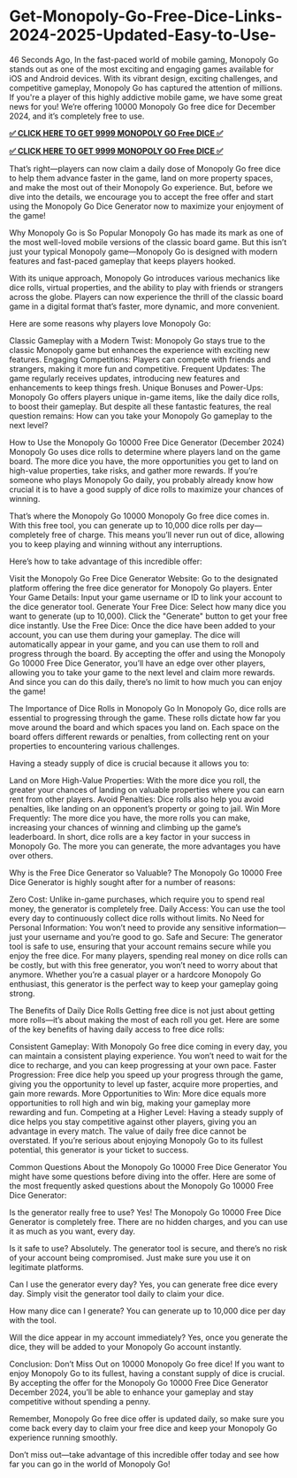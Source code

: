 # Get-Monopoly-Go-Free-Dice-Links-2024-2025-Updated-Easy-to-Use-
46 Seconds Ago, In the fast-paced world of mobile gaming, Monopoly Go stands out as one of the most exciting and engaging games available for iOS and Android devices. With its vibrant design, exciting challenges, and competitive gameplay, Monopoly Go has captured the attention of millions. If you're a player of this highly addictive mobile game, we have some great news for you! We’re offering 10000 Monopoly Go free dice for December 2024, and it’s completely free to use.

**[✅ CLICK HERE TO GET 9999 MONOPOLY GO Free DICE ✅](https://givxo.com/monopoly-go-dice-generator/)**

**[✅ CLICK HERE TO GET 9999 MONOPOLY GO Free DICE ✅](https://givxo.com/monopoly-go-dice-generator/)**

That’s right—players can now claim a daily dose of Monopoly Go free dice to help them advance faster in the game, land on more property spaces, and make the most out of their Monopoly Go experience. But, before we dive into the details, we encourage you to accept the free offer and start using the Monopoly Go Dice Generator now to maximize your enjoyment of the game!

Why Monopoly Go is So Popular Monopoly Go has made its mark as one of the most well-loved mobile versions of the classic board game. But this isn’t just your typical Monopoly game—Monopoly Go is designed with modern features and fast-paced gameplay that keeps players hooked.

With its unique approach, Monopoly Go introduces various mechanics like dice rolls, virtual properties, and the ability to play with friends or strangers across the globe. Players can now experience the thrill of the classic board game in a digital format that’s faster, more dynamic, and more convenient.

Here are some reasons why players love Monopoly Go:

Classic Gameplay with a Modern Twist: Monopoly Go stays true to the classic Monopoly game but enhances the experience with exciting new features. Engaging Competitions: Players can compete with friends and strangers, making it more fun and competitive. Frequent Updates: The game regularly receives updates, introducing new features and enhancements to keep things fresh. Unique Bonuses and Power-Ups: Monopoly Go offers players unique in-game items, like the daily dice rolls, to boost their gameplay. But despite all these fantastic features, the real question remains: How can you take your Monopoly Go gameplay to the next level?

How to Use the Monopoly Go 10000 Free Dice Generator (December 2024) Monopoly Go uses dice rolls to determine where players land on the game board. The more dice you have, the more opportunities you get to land on high-value properties, take risks, and gather more rewards. If you’re someone who plays Monopoly Go daily, you probably already know how crucial it is to have a good supply of dice rolls to maximize your chances of winning.

That’s where the Monopoly Go 10000 Monopoly Go free dice comes in. With this free tool, you can generate up to 10,000 dice rolls per day—completely free of charge. This means you’ll never run out of dice, allowing you to keep playing and winning without any interruptions.

Here’s how to take advantage of this incredible offer:

Visit the Monopoly Go Free Dice Generator Website: Go to the designated platform offering the free dice generator for Monopoly Go players. Enter Your Game Details: Input your game username or ID to link your account to the dice generator tool. Generate Your Free Dice: Select how many dice you want to generate (up to 10,000). Click the "Generate" button to get your free dice instantly. Use the Free Dice: Once the dice have been added to your account, you can use them during your gameplay. The dice will automatically appear in your game, and you can use them to roll and progress through the board. By accepting the offer and using the Monopoly Go 10000 Free Dice Generator, you’ll have an edge over other players, allowing you to take your game to the next level and claim more rewards. And since you can do this daily, there’s no limit to how much you can enjoy the game!

The Importance of Dice Rolls in Monopoly Go In Monopoly Go, dice rolls are essential to progressing through the game. These rolls dictate how far you move around the board and which spaces you land on. Each space on the board offers different rewards or penalties, from collecting rent on your properties to encountering various challenges.

Having a steady supply of dice is crucial because it allows you to:

Land on More High-Value Properties: With the more dice you roll, the greater your chances of landing on valuable properties where you can earn rent from other players. Avoid Penalties: Dice rolls also help you avoid penalties, like landing on an opponent’s property or going to jail. Win More Frequently: The more dice you have, the more rolls you can make, increasing your chances of winning and climbing up the game’s leaderboard. In short, dice rolls are a key factor in your success in Monopoly Go. The more you can generate, the more advantages you have over others.

Why is the Free Dice Generator so Valuable? The Monopoly Go 10000 Free Dice Generator is highly sought after for a number of reasons:

Zero Cost: Unlike in-game purchases, which require you to spend real money, the generator is completely free. Daily Access: You can use the tool every day to continuously collect dice rolls without limits. No Need for Personal Information: You won’t need to provide any sensitive information—just your username and you’re good to go. Safe and Secure: The generator tool is safe to use, ensuring that your account remains secure while you enjoy the free dice. For many players, spending real money on dice rolls can be costly, but with this free generator, you won’t need to worry about that anymore. Whether you’re a casual player or a hardcore Monopoly Go enthusiast, this generator is the perfect way to keep your gameplay going strong.

The Benefits of Daily Dice Rolls Getting free dice is not just about getting more rolls—it’s about making the most of each roll you get. Here are some of the key benefits of having daily access to free dice rolls:

Consistent Gameplay: With Monopoly Go free dice coming in every day, you can maintain a consistent playing experience. You won’t need to wait for the dice to recharge, and you can keep progressing at your own pace. Faster Progression: Free dice help you speed up your progress through the game, giving you the opportunity to level up faster, acquire more properties, and gain more rewards. More Opportunities to Win: More dice equals more opportunities to roll high and win big, making your gameplay more rewarding and fun. Competing at a Higher Level: Having a steady supply of dice helps you stay competitive against other players, giving you an advantage in every match. The value of daily free dice cannot be overstated. If you’re serious about enjoying Monopoly Go to its fullest potential, this generator is your ticket to success.

Common Questions About the Monopoly Go 10000 Free Dice Generator You might have some questions before diving into the offer. Here are some of the most frequently asked questions about the Monopoly Go 10000 Free Dice Generator:

Is the generator really free to use? Yes! The Monopoly Go 10000 Free Dice Generator is completely free. There are no hidden charges, and you can use it as much as you want, every day.

Is it safe to use? Absolutely. The generator tool is secure, and there’s no risk of your account being compromised. Just make sure you use it on legitimate platforms.

Can I use the generator every day? Yes, you can generate free dice every day. Simply visit the generator tool daily to claim your dice.

How many dice can I generate? You can generate up to 10,000 dice per day with the tool.

Will the dice appear in my account immediately? Yes, once you generate the dice, they will be added to your Monopoly Go account instantly.

Conclusion: Don’t Miss Out on 10000 Monopoly Go free dice! If you want to enjoy Monopoly Go to its fullest, having a constant supply of dice is crucial. By accepting the offer for the Monopoly Go 10000 Free Dice Generator December 2024, you’ll be able to enhance your gameplay and stay competitive without spending a penny.

Remember, Monopoly Go free dice offer is updated daily, so make sure you come back every day to claim your free dice and keep your Monopoly Go experience running smoothly.

Don’t miss out—take advantage of this incredible offer today and see how far you can go in the world of Monopoly Go!
